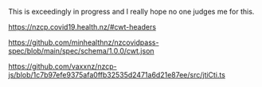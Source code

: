 This is exceedingly in progress and I really hope no one judges me for this.

https://nzcp.covid19.health.nz/#cwt-headers

https://github.com/minhealthnz/nzcovidpass-spec/blob/main/spec/schema/1.0.0/cwt.json

https://github.com/vaxxnz/nzcp-js/blob/1c7b97efe9375afa0ffb32535d2471a6d21e87ee/src/jtiCti.ts